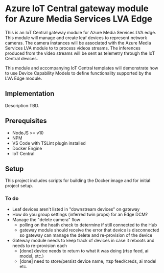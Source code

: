 # Azure IoT Central gateway module for Azure Media Services LVA Edge
This is an IoT Central gateway module for Azure Media Services LVA edge. This module will manage and create leaf devices to represent network cameras. The camera instances will be associated with the Azure Media Services LVA module to to process videoa streams. The inferences produced from the video streams will be sent as telemetry through the IoT Central devices.

This module and accompanying IoT Central templates will demonstrate how to use Device Capability Models to define functionality supported by the LVA Edge module.

## Implementation
Description TBD.

## Prerequisites
* NodeJS >= v10
* NPM
* VS Code with TSLint plugin installed
* Docker Engine
* IoT Central

## Setup
This project includes scripts for building the Docker image and for initial project setup.

### To do
* Leaf devices aren't listed in "downstream devices" on gateway
* How do you group settings (inferred twin props) for an Edge DCM?
* Manage the "delete camera" flow
  - polling on the heath check to determine if still connected to the Hub
  - gateway module should receive the error that device is disconnected so gateway can manage the delete and re-provision of the device
* Gateway module needs to keep track of devices in case it reboots and needs to re-provision each
  - [done] device needs to return to what it was doing (rtsp feed, ai model, etc.)
  - [done] need to store/persist device name, rtsp feed/creds, ai model etc.
